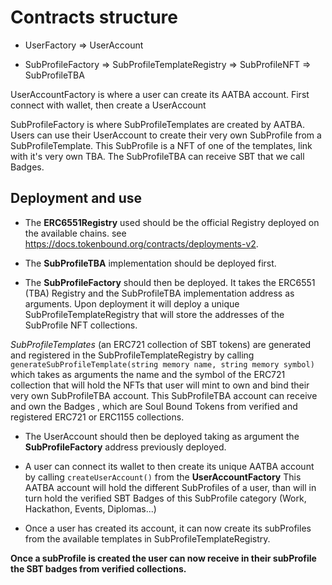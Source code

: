 # Contracts structure

- UserFactory
=> UserAccount

- SubProfileFactory
=> SubProfileTemplateRegistry
=> SubProfileNFT
=> SubProfileTBA

UserAccountFactory is where a user can create its AATBA account. First connect with wallet, then create a UserAccount

SubProfileFactory is where SubProfileTemplates are created by AATBA.
Users can use their UserAccount to create their very own SubProfile from a SubProfileTemplate.
This SubProfile is a NFT of one of the templates, link with it's very own TBA.
The SubProfileTBA can receive SBT that we call Badges.

## Deployment and use

- The **ERC6551Registry** used should be the official Registry deployed on the available chains. see https://docs.tokenbound.org/contracts/deployments-v2.

- The **SubProfileTBA** implementation should be deployed first.

- The **SubProfileFactory** should then be deployed. It takes the ERC6551 (TBA) Registry and the SubProfileTBA implementation address as arguments.
Upon deployment it will deploy a unique SubProfileTemplateRegistry that will store the addresses of the SubProfile NFT collections.

*SubProfileTemplates* (an ERC721 collection of SBT tokens) are generated and registered in the SubProfileTemplateRegistry by calling `generateSubProfileTemplate(string memory name, string memory symbol)` which takes as arguments the name and the symbol of the ERC721 collection that will hold the NFTs that user will mint to own and bind their very own SubProfileTBA account.
This SubProfileTBA account can receive and own the Badges , which are Soul Bound Tokens from verified and registered ERC721 or ERC1155 collections.

- The UserAccount should then be deployed taking as argument the **SubProfileFactory** address previously deployed.

- A user can connect its wallet to then create its unique AATBA account by calling `createUserAccount()` from the **UserAccountFactory**
This AATBA account will hold the different SubProfiles of a user, than will in turn hold the verified SBT Badges of this SubProfile category (Work, Hackathon, Events, Diplomas...)

- Once a user has created its account, it can now create its subProfiles from the available templates in SubProfileTemplateRegistry.

**Once a subProfile is created the user can now receive in their subProfile the SBT badges from verified collections.**


